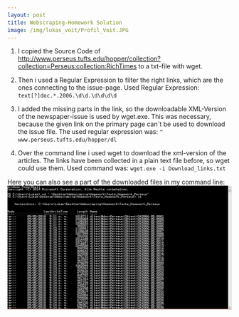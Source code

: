 ```yaml
---
layout: post
title: Webscraping-Homework Solution
image: /img/lukas_voit/Profil_Voit.JPG
---
```



1. I copied the Source Code of <http://www.perseus.tufts.edu/hopper/collection?collection=Perseus:collection:RichTimes> to a txt-file with wget.

2. Then i used a Regular Expression to filter the right links, which are the ones connecting to the issue-page. 
Used Regular Expression: ```text[?]doc.*.2006.\d\d.\d\d\d\d```

4. I added the missing parts in the link, so the downloadable XML-Version of the newspaper-issue is used by wget.exe. 
This was necessary, because the given link on the primary page can´t be used to download the issue file. 
The used regular expression was: ```^ www.perseus.tufts.edu/hopper/dl```

5. Over the command line i used wget to download the xml-version of the articles. 
The links have been collected in a plain text file before, so wget could use them.
Used command was: ```wget.exe -i Download_links.txt```


Here you can also see a part of the downloaded files in my command line:
![](../img/lukas_voit/Homework_Webscraping_overview_files.JPG)
